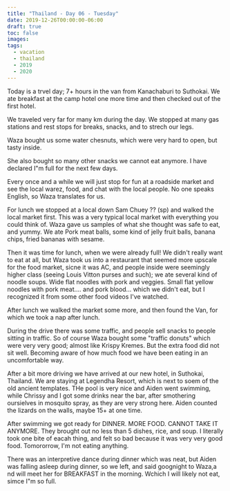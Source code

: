 ```yaml
---
title: "Thailand - Day 06 - Tuesday"
date: 2019-12-26T00:00:00-06:00
draft: true
toc: false
images:
tags: 
  - vacation
  - thailand
  - 2019
  - 2020
---
```


Today is a trvel day; 7+ hours in the van from Kanachaburi to Suthokai.  We ate breakfast at the camp hotel one more time and then checked out of the first hotel.

We traveled very far for many km during the day.  We stopped at many gas stations and rest stops for breaks, snacks, and to strech our legs.

Waza bought us some water chesnuts, which were very hard to open, but tasty inside.

She also bought so many other snacks we cannot eat anymore.  I have declared I"m full for the next few days.

Every once and a while we will just stop for fun at a roadside market and see the local warez, food, and chat with the local people.  No one speaks English, so Waza translates for us.

For lunch we stopped at a local down Sam Chuey ?? (sp) and walked the local market first.  This was a very typical local market with everything you could think of.  Waza gave us samples of what she thought was safe to eat, and yummy.  We ate Pork meat balls, some kind of jelly fruit balls, banana chips, fried bananas with sesame.

Then it was time for lunch, when we were already full!  We didn't really want to eat at all, but Waza took us into a restaurant that seemed more upscale for the food market, sicne it was AC, and people inside were seemingly higher class (seeing Louis Vitton purses and such); we ate several kind of noodle soups.  Wide flat noodles with pork and veggies.  Small flat yellow noodles with pork meat.... and pork blood... which we didn't eat, but I recognized it from some other food videos I've watched.

After lunch we walked the market some more, and then found the Van, for which we took a nap after lunch.

During the drive there was some traffic, and people sell snacks to people sitting in traffic.  So of course Waza bought some "traffic donuts" which were very very good; almost like Krispy Kremes.  But the extra food did not sit well.  Becoming aware of how much food we have been eating in an uncomfortable way.  

After a bit more driving we have arrived at our new hotel, in Suthokai, Thailand.  We are staying at Legendha Resort, which is next to soem of the old ancient templates.  THe pool is very nice and Aiden went swimming, while Chrissy and I got some drinks near the bar, after smothering oursielves in mosquito spray, as they are very strong here.  Aiden counted the lizards on the walls, maybe 15+ at one time.

After swimming we got ready for DINNER.  MORE FOOD.  CANNOT TAKE IT ANYMORE.  They brought out no less than 5 dishes, rice, and soup.  I literally took one bite of eacah thing, and felt so bad because it was very very good food.  Tomororrow, I'm not eating anything.

There was an interpretive dance during dinner which was neat, but Aiden was falling asleep during dinner, so we left, and said goognight to Waza,a nd will meet her for BREAKFAST in the morning.  Wchich I will likely not eat, simce I"m so full.